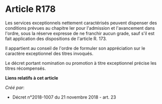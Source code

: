 # Article R178

Les services exceptionnels nettement caractérisés peuvent dispenser des conditions prévues au chapitre Ier pour l'admission
et l'avancement dans l'ordre, sous la réserve expresse de ne franchir aucun grade, sauf s'il est fait application des
dispositions de l'article R. 173.

Il appartient au conseil de l'ordre de formuler son appréciation sur le caractère exceptionnel des titres invoqués.

Le décret portant nomination ou promotion à titre exceptionnel précise les titres récompensés.

**Liens relatifs à cet article**

_Créé par_:

  - Décret n°2018-1007 du 21 novembre 2018 - art. 23
